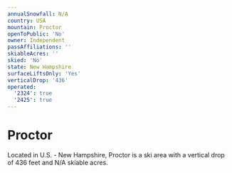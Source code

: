 ```yaml
---
annualSnowfall: N/A
country: USA
mountain: Proctor
openToPublic: 'No'
owner: Independent
passAffiliations: ''
skiableAcres: ''
skied: 'No'
state: New Hampshire
surfaceLiftsOnly: 'Yes'
verticalDrop: '436'
operated:
  '2324': true
  '2425': true
---
```



# Proctor

Located in U.S. - New Hampshire, Proctor is a ski area with a vertical drop of 436 feet and N/A skiable acres.
